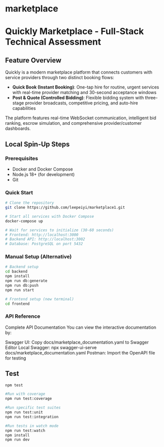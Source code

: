 # marketplace
# Quickly Marketplace - Full-Stack Technical Assessment

## Feature Overview

Quickly is a modern marketplace platform that connects customers with service providers through two distinct booking flows:

- **Quick Book (Instant Booking)**: One-tap hire for routine, urgent services with real-time provider matching and 30-second acceptance windows
- **Post & Quote (Controlled Bidding)**: Flexible bidding system with three-stage provider broadcasts, competitive pricing, and auto-hire capabilities

The platform features real-time WebSocket communication, intelligent bid ranking, escrow simulation, and comprehensive provider/customer dashboards.

## Local Spin-Up Steps

### Prerequisites
- Docker and Docker Compose
- Node.js 18+ (for development)
- Git

### Quick Start
```bash
# Clone the repository
git clone https://github.com/leepeiyi/marketplace1.git

# Start all services with Docker Compose
docker-compose up

# Wait for services to initialize (30-60 seconds)
# Frontend: http://localhost:3000
# Backend API: http://localhost:3002
# Database: PostgreSQL on port 5432
```

### Manual Setup (Alternative)
```bash
# Backend setup
cd backend
npm install
npm run db:generate
npm run db:push
npm run start

# Frontend setup (new terminal)
cd frontend
```

### API Reference
Complete API Documentation
You can view the interactive documentation by:

Swagger UI: Copy docs/marketplace_documentation.yaml to Swagger Editor
Local Swagger: npx swagger-ui-serve docs/marketplace_documentation.yaml
Postman: Import the OpenAPI file for testing

## Test
```bash
npm test

#Run with coverage
npm run test:coverage

#Run specific test suites
npm run test:unit
npm run test:integration

#Run tests in watch mode
npm run test:watch
npm install
npm run dev
```


